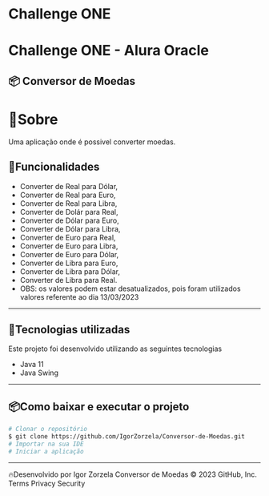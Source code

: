 # Challenge ONE

<h1>
    Challenge ONE - Alura Oracle
</h1>
<h2>
  📦 Conversor de Moedas
</h2>

# 📝Sobre

 Uma aplicação onde é possivel converter moedas. 

## 📝Funcionalidades
- Converter de Real para Dólar,
- Converter de Real para Euro, 
- Converter de Real para Libra,
- Converter de Dolár para Real,
- Converter de Dólar para Euro, 
- Converter de Dólar para Libra,
- Converter de Euro para Real, 
- Converter de Euro para Libra, 
- Converter de Euro para Dólar,
- Converter de Libra para Euro,
- Converter de Libra para Dólar, 
- Converter de Libra para Real.
- OBS: os valores podem estar desatualizados, pois foram utilizados valores referente ao dia 13/03/2023

---

## 🚀Tecnologias utilizadas

Este projeto foi desenvolvido utilizando as seguintes tecnologias

- Java 11
- Java Swing

---

## 📦Como baixar e executar o projeto

```bash
# Clonar o repositório
$ git clone https://github.com/IgorZorzela/Conversor-de-Moedas.git
# Importar na sua IDE 
# Iniciar a aplicação
```

---

🔥Desenvolvido por Igor Zorzela
Conversor de Moedas
© 2023 GitHub, Inc.
Terms
Privacy
Security